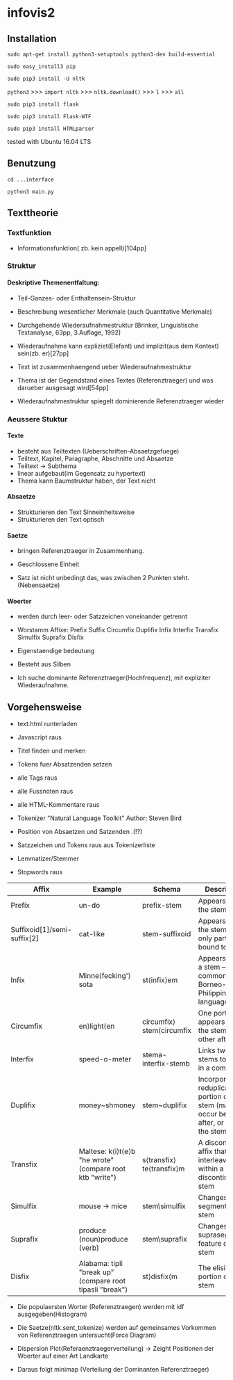 # infovis2

## Installation
`sudo apt-get install python3-setuptools python3-dev build-essential`

`sudo easy_install3 pip`

`sudo pip3 install -U nltk`

`python3` >>> `import nltk` >>> `nltk.download()` >>> `l` >>> `all`

`sudo pip3 install flask`

`sudo pip3 install Flask-WTF`

`sudo pip3 install HTMLparser`



tested with Ubuntu 16.04 LTS

## Benutzung

`cd ...interface`

`python3 main.py`

## Texttheorie
### Textfunktion
- Informationsfunktion( zb. kein appell)[104pp]

### Struktur  
#### Deskriptive Themenentfaltung:
- Teil-Ganzes- oder Enthaltensein-Struktur
- Beschreibung wesentlicher Merkmale (auch Quantitative Merkmale)
- Durchgehende Wiederaufnahmestruktur
[Brinker, Linguistische Textanalyse, 63pp, 3.Auflage, 1992]


- Wiederaufnahme kann expliziet(Elefant) und implizit(aus dem Kontext) sein(zb. er)[27pp]

- Text ist zusammenhaengend ueber Wiederaufnahmestruktur

- Thema ist der Gegendstand eines Textes (Referenztraeger) und was darueber ausgesagt wird[54pp]

- Wiederaufnahmestruktur spiegelt dominierende Referenztraeger wieder

### Aeussere Stuktur

#### Texte
- besteht aus Teiltexten (Ueberschriften-Absaetzgefuege)
- Teiltext, Kapitel, Paragraphe, Abschnitte und Absaetze
- Teiltext -> Subthema
- linear aufgebaut(im Gegensatz zu hypertext)
- Thema kann Baumstruktur haben, der Text nicht

#### Absaetze
- Strukturieren den Text Sinneinheitsweise
- Strukturieren den Text optisch

#### Saetze
- bringen Referenztraeger in Zusammenhang.
- Geschlossene Einheit

- Satz ist nicht unbedingt das, was zwischen 2 Punkten steht.(Nebensaetze)

#### Woerter
- werden durch leer- oder Satzzeichen voneinander getrennt
- Worstamm Affixe: Prefix Suffix Circumfix Duplifix Infix Interfix Transfix Simulfix Suprafix Disfix
- Eigenstaendige bedeutung
- Besteht aus Silben

- Ich suche dominante Referenztraeger(Hochfrequenz), mit expliziter Wiederaufnahme.

## Vorgehensweise
- text.html runterladen
- Javascript raus
- Titel finden und merken
- Tokens fuer Absatzenden setzen
- alle Tags raus
- alle Fussnoten raus
- alle HTML-Kommentare raus

- Tokenizer "Natural Language Toolkit" Author: Steven Bird

- Position von Absaetzen und Satzenden .(!?)
- Satzzeichen und Tokens raus aus Tokenizerliste
- Lemmatizer/Stemmer
- Stopwords raus


| Affix	 | Example	 | Schema | 	Description |
|--------|-----------|--------|---------------|
| Prefix | un-do | prefix-stem | Appears before the stem |
| Suffixoid[1]/semi-suffix[2] | cat-like | stem-suffixoid | Appears after the stem, but is only partially bound to it |
| Infix | Minne⟨fecking'⟩sota | st⟨infix⟩em | Appears within a stem — common in Borneo-Philippines languages |
| Circumfix | en⟩light⟨en | circumfix⟩stem⟨circumfix | One portion appears before the stem, the other after |
| Interfix | speed-o-meter | stema-interfix-stemb | Links two stems together in a compound |
| Duplifix | money~shmoney | stem~duplifix | Incorporates a reduplicated portion of a stem (may occur before, after, or within the stem) |
| Transfix | Maltese: k⟨i⟩t⟨e⟩b "he wrote" (compare root ktb "write") | s⟨transfix⟩te⟨transfix⟩m | A discontinuous affix that interleaves within a discontinuous stem |
| Simulfix | mouse → mice | stem\simulfix | Changes a segment of a stem |
| Suprafix | produce (noun)produce (verb) | stem\suprafix | Changes a suprasegmental feature of a stem |
| Disfix | Alabama: tipli "break up" (compare root tipasli "break") | st⟩disfix⟨m | The elision of a portion of a stem |

- Die populaersten Worter (Referenztraegen) werden mit idf ausgegeben(Histogram)

- Die Saetze(nltk.sent_tokenize) werden auf gemeinsames Vorkommen von Referenztraegen untersucht(Force Diagram)

- Dispersion Plot(Referaenztraegerverteilung)
-> Zeight Positionen der Woerter auf einer Art Landkarte

- Daraus folgt minimap (Verteilung der Dominanten Referenztraeger)
